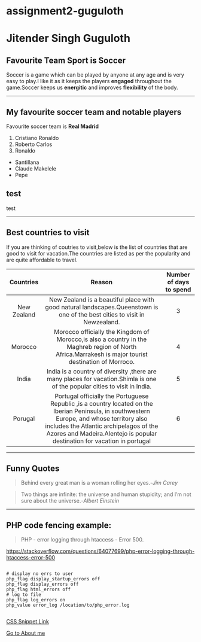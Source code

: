 # assignment2-guguloth
# Jitender Singh Guguloth
## Favourite Team Sport is Soccer

Soccer is a game which can be played by anyone at any age and is very easy to play.I like it as it keeps the players **engaged** throughout the game.Soccer keeps us **energitic** and improves **flexibility** of the body.

----

## My favourite soccer team and notable players

Favourite soccer team is **Real Madrid**

1. Cristiano Ronaldo
2. Roberto Carlos
3. Ronaldo

- Santillana
- Claude Makelele
- Pepe


test
---
test

-----

## Best countries to visit

If you are thinking of coutries to visit,below is the list of countries that are good to visit for vacation.The countries are listed as per the popularity and are quite affordable to travel.

|Countries  |Reason|Number of days to spend|
|:--------:|:-----:|:-----:|
| New Zealand |New Zealand is a beautiful place with good natural landscapes.Queenstown is one of the best cities to visit in Newzealand.|3|
|Morocco    |Morocco officially the Kingdom of Morocco,is also a country in the Maghreb region of North Africa.Marrakesh is major tourist destination of Morroco.|4|
|India      |India is a country of diversity ,there are many places for vacation.Shimla is one of the popular cities to visit in India.|5|
|Porugal    |Portugal officially the Portuguese Republic ,is a country located on the Iberian Peninsula, in southwestern Europe, and whose territory also includes the Atlantic archipelagos of the Azores and Madeira.Alentejo is popular destination for vacation in portugal|6|

---
## Funny Quotes

>Behind every great man is a woman rolling her eyes.-*Jim Carey*

>Two things are infinite: the universe and human stupidity; and I’m not sure about the universe.-*Albert Einstein*

---
## PHP code fencing example:
>PHP - error logging through htaccess - Error 500.

<https://stackoverflow.com/questions/64077699/php-error-logging-through-htaccess-error-500>



```

# display no errs to user
php_flag display_startup_errors off
php_flag display_errors off
php_flag html_errors off
# log to file
php_flag log_errors on
php_value error_log /location/to/php_error.log


```

   [CSS Snippet Link](https://css-tricks.com/snippets/htaccess/php-error-logging/)

   [Go to About me](AboutMe.md)
